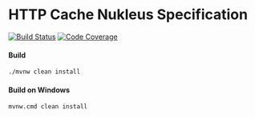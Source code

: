 # HTTP Cache Nukleus Specification

[![Build Status][build-status-image]][build-status]
[![Code Coverage][code-coverage-image]][code-coverage]

#### Build
```bash
./mvnw clean install
```
#### Build on Windows
```bash
mvnw.cmd clean install
```

[build-status-image]: https://travis-ci.com/reaktivity/nukleus-http-cache.spec.svg?branch=develop
[build-status]: https://travis-ci.com/reaktivity/nukleus-http-cache.spec
[code-coverage-image]: https://codecov.io/gh/reaktivity/nukleus-http-cache.spec/branch/develop/graph/badge.svg
[code-coverage]: https://codecov.io/gh/reaktivity/nukleus-http-cache.spec
